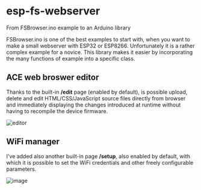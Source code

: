 
# esp-fs-webserver
From FSBrowser.ino example to an Arduino library

FSBrowser.ino is one of the best examples to start with, when you want to make a small webserver with ESP32 or ESP8266. 
Unfortunately it is a rather complex example for a novice. 
This library makes it easier by incorporating the many functions of example into a specific class.


## ACE web broswer editor
Thanks to the built-in **/edit** page (enabled by default), is possible upload, delete and edit HTML/CSS/JavaScript source files directly from browser and immediately displaying the changes introduced at runtime without having to recompile the device firmware.

![editor](https://user-images.githubusercontent.com/27758688/122570105-b6a01080-d04b-11eb-832c-f60c0a886efd.png)



## WiFi manager
I've added also another built-in page **/setup**, also enabled by default, with which it is possible to set the WiFi credentials and other freely configurable parameters.

![image](https://user-images.githubusercontent.com/27758688/122721275-c187ba80-d270-11eb-9960-9b21fe40fe95.png)
